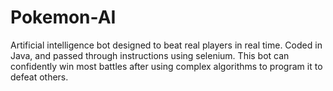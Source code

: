 # Pokemon-AI
Artificial intelligence bot designed to beat real players in real time. Coded in Java, and passed through instructions using selenium. 
This bot can confidently win most battles after using complex algorithms to program it to defeat others. 
